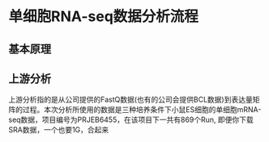 # 单细胞RNA-seq数据分析流程

## 基本原理

## 上游分析

上游分析指的是从公司提供的FastQ数据(也有的公司会提供BCL数据)到表达量矩阵的过程。本次分析所使用的数据是三种培养条件下小鼠ES细胞的单细胞mRNA-seq数据，项目编号为PRJEB6455，在该项目下一共有869个Run, 即便你下载SRA数据，一个也要1G，合起来